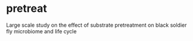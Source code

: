 # pretreat
Large scale study on the effect of substrate pretreatment on black soldier fly microbiome and life cycle
